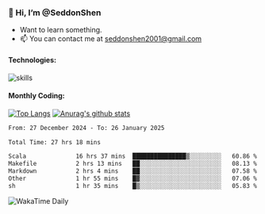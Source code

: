 ### 👋 Hi, I’m @SeddonShen
- Want to learn something.
- 📫 You can contact me at seddonshen2001@gmail.com

#### Technologies:

![skills](https://skillicons.dev/icons?i=scala,js,html,css,bootstrap,jquery,c,cpp,cloudflare,django,docker,flask,git,github,githubactions,linux,latex,mysql,nodejs,ps,php,pr,py,raspberrypi,redis,unreal,v,vscode,vue,bash)

#### Monthly Coding:
[![Top Langs](https://github-readme-stats.vercel.app/api/top-langs?username=seddonshen&show_icons=true&locale=en&layout=compact&hide=html&langs_count=8)](https://github.com/SeddonShen/)
[![Anurag's github stats](https://github-readme-stats.vercel.app/api?username=SeddonShen&count_private=true&show_icons=true)](https://github.com/anuraghazra/github-readme-stats)
<!--START_SECTION:waka-->

```txt
From: 27 December 2024 - To: 26 January 2025

Total Time: 27 hrs 18 mins

Scala              16 hrs 37 mins  ███████████████▒░░░░░░░░░   60.86 %
Makefile           2 hrs 13 mins   ██░░░░░░░░░░░░░░░░░░░░░░░   08.13 %
Markdown           2 hrs 4 mins    ██░░░░░░░░░░░░░░░░░░░░░░░   07.58 %
Other              1 hr 55 mins    █▓░░░░░░░░░░░░░░░░░░░░░░░   07.06 %
sh                 1 hr 35 mins    █▒░░░░░░░░░░░░░░░░░░░░░░░   05.83 %
```

<!--END_SECTION:waka-->

![WakaTime Daily](https://wakatime.com/share/@seddon2001/61a7e342-5f12-4fea-bf92-1fac161e97d6.svg)
<!---
SeddonShen/SeddonShen is a ✨ special ✨ repository because its `README.md` (this file) appears on your GitHub profile.
You can click the Preview link to take a look at your changes.
--->
